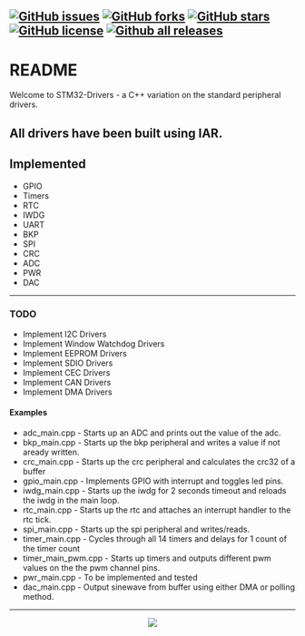 [![GitHub issues](https://img.shields.io/github/issues/Gigaclank/STM-Drivers.svg?style=popout)](https://github.com/Gigaclank/CplusplusSTM/issues)
[![GitHub forks](https://img.shields.io/github/forks/Gigaclank/STM-Drivers.svg?style=popout)](https://github.com/Gigaclank/CplusplusSTM/network)
[![GitHub stars](https://img.shields.io/github/stars/Gigaclank/STM-Drivers.svg?style=popout)](https://github.com/Gigaclank/CplusplusSTM/stargazers)
[![GitHub license](https://img.shields.io/github/license/Gigaclank/STM-Drivers.svg?style=popout)](https://github.com/Gigaclank/CplusplusSTM/blob/master/LICENSE.txt)
[![Github all releases](https://img.shields.io/github/downloads/Gigaclank/STM-Drivers/total.svg)](https://github.com/Gigaclank/CplusplusSTM)
---
# README #
Welcome to STM32-Drivers - a C++ variation on the standard peripheral drivers. 

All drivers have been built using IAR.
---
## Implemented ##
* GPIO
* Timers
* RTC
* IWDG
* UART
* BKP
* SPI
* CRC
* ADC
* PWR
* DAC
---
### TODO ###
* Implement I2C Drivers
* Implement Window Watchdog Drivers
* Implement EEPROM Drivers
* Implement SDIO Drivers
* Implement CEC Drivers
* Implement CAN Drivers
* Implement DMA Drivers

#### Examples ####
* adc_main.cpp    - Starts up an ADC and prints out the value of the adc.
* bkp_main.cpp    - Starts up the bkp peripheral and writes a value if not aready written.
* crc_main.cpp    - Starts up the crc peripheral and calculates the crc32 of a buffer
* gpio_main.cpp   - Implements GPIO with interrupt and toggles led pins.
* iwdg_main.cpp   - Starts up the iwdg for 2 seconds timeout and reloads the iwdg in the main loop.
* rtc_main.cpp    - Starts up the rtc and attaches an interrupt handler to the rtc tick.
* spi_main.cpp    - Starts up the spi peripheral and writes/reads.
* timer_main.cpp  - Cycles through all 14 timers and delays for 1 count of the timer count
* timer_main_pwm.cpp  - Starts up timers and outputs different pwm values on the the pwm channel pins.
* pwr_main.cpp    - To be implemented and tested
* dac_main.cpp    - Output sinewave from buffer using either DMA or polling method.

---
<p align="center" z-index = "-1">
  <img src="https://avatars2.githubusercontent.com/u/12459794?s=200&v=4"/>
</p>
